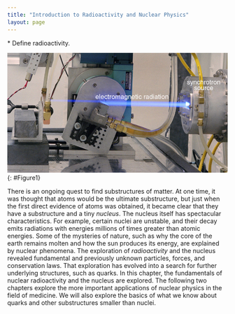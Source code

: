 ```yaml
---
title: "Introduction to Radioactivity and Nuclear Physics"
layout: page
---  
```


<div class="abstract" markdown="1">
* Define radioactivity.
</div>  

![The image shows a ray of blue light being emitted from a small slit in a cylindrical source.](../resources/Figure_31_00_01.jpg "The synchrotron source produces electromagnetic radiation, as evident from the visible glow. (credit: United States Department of Energy, via Wikimedia Commons) ")
{: #Figure1}

There is an ongoing quest to find substructures of matter. At one time, it was
thought that atoms would be the ultimate substructure, but just when the first
direct evidence of atoms was obtained, it became clear that they have a
substructure and a tiny *nucleus*. The nucleus itself has spectacular
characteristics. For example, certain nuclei are unstable, and their decay emits
radiations with energies millions of times greater than atomic energies. Some of
the mysteries of nature, such as why the core of the earth remains molten and
how the sun produces its energy, are explained by nuclear phenomena. The
exploration of *radioactivity* and the nucleus revealed fundamental and
previously unknown particles, forces, and conservation laws. That exploration
has evolved into a search for further underlying structures, such as quarks. In
this chapter, the fundamentals of nuclear radioactivity and the nucleus are
explored. The following two chapters explore the more important applications of
nuclear physics in the field of medicine. We will also explore the basics of
what we know about quarks and other substructures smaller than nuclei.
